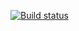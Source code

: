 [![Build status](https://ci.appveyor.com/api/projects/status/n38xkos512xlgmeu/branch/main?svg=true)](https://ci.appveyor.com/project/esaukova/postman-echo-esaukova/branch/main)